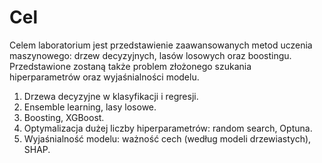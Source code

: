 # Cel

Celem laboratorium jest przedstawienie zaawansowanych metod uczenia maszynowego: 
drzew decyzyjnych, lasów losowych oraz boostingu. Przedstawione zostaną także 
problem złożonego szukania hiperparametrów oraz wyjaśnialności modelu.

1. Drzewa decyzyjne w klasyfikacji i regresji.
2. Ensemble learning, lasy losowe.
3. Boosting, XGBoost.
4. Optymalizacja dużej liczby hiperparametrów: random search, Optuna.
5. Wyjaśnialność modelu: ważność cech (według modeli drzewiastych), SHAP.
